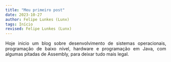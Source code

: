 ```yaml
---
title: "Meu primeiro post"
date: 2023-10-27
author: Felipe Lunkes (Lunx)
tags: Início
revised: Felipe Lunkes (Lunx)
---
```


<div align="justify">
  
Hoje inicio um blog sobre desenvolvimento de sistemas operacionais, programação de baixo nível, hardware e programação em Java, com algumas pitadas de Assembly, para deixar tudo mais legal.

</div>
